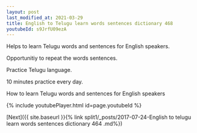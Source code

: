 ```yaml
---
layout: post
last_modified_at: 2021-03-29
title: English to Telugu learn words sentences dictionary 468 
youtubeId: s9JrfU09ezA
---
```

 
 
Helps to learn Telugu words and sentences for English speakers.

Opportunitiy to repeat the words sentences. 

Practice Telugu language. 
 
10 minutes practice every day. 
 
How to learn Telugu words and sentences for English speakers 
 
{% include youtubePlayer.html id=page.youtubeId %}
 
 
[Next]({{ site.baseurl }}{% link  split1/_posts/2017-07-24-English to telugu learn words sentences dictionary 464 .md%})
 
